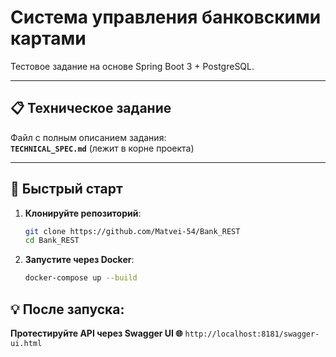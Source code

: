 # Система управления банковскими картами

Тестовое задание на основе Spring Boot 3 + PostgreSQL.  

---

## 📋 Техническое задание

Файл с полным описанием задания:  
**`TECHNICAL_SPEC.md`** (лежит в корне проекта)

---

## 🚀 Быстрый старт

1. **Клонируйте репозиторий**:
   ```bash
   git clone https://github.com/Matvei-54/Bank_REST
   cd Bank_REST

2. **Запустите через Docker**:
   ```bash
   docker-compose up --build

## 💡 После запуска:

**Протестируйте API через Swagger UI 🌐** `http://localhost:8181/swagger-ui.html`
